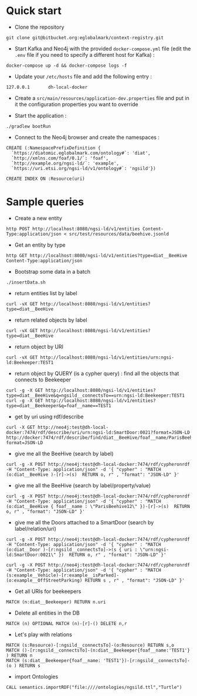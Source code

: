 # Quick start

* Clone the repository

```
git clone git@bitbucket.org:eglobalmark/context-registry.git
```

* Start Kafka and Neo4j with the provided `docker-compose.yml` file (edit the `.env` file if you need to specify a different host for Kafka) :

```
docker-compose up -d && docker-compose logs -f
```

* Update your `/etc/hosts` file and add the following entry :

```
127.0.0.1       dh-local-docker
```

* Create a `src/main/resources/application-dev.properties` file and put in it the configuration properties you want to override

* Start the application :

```
./gradlew bootRun
```

* Connect to the Neo4j browser and create the namespaces :

```
CREATE (:NamespacePrefixDefinition {
  `https://diatomic.eglobalmark.com/ontology#`: 'diat',
  `http://xmlns.com/foaf/0.1/`: 'foaf',
  `http://example.org/ngsi-ld/`: 'example',
  `https://uri.etsi.org/ngsi-ld/v1/ontology#`: 'ngsild'})

CREATE INDEX ON :Resource(uri)
```

# Sample queries

* Create a new entity

```
http POST http://localhost:8080/ngsi-ld/v1/entities Content-Type:application/json < src/test/resources/data/beehive.jsonld
```

* Get an entity by type

```
http GET http://localhost:8080/ngsi-ld/v1/entities?type=diat__BeeHive Content-Type:application/json
```

* Bootstrap some data in a batch

```
./insertData.sh
```

* return entities list by label

```
curl -vX GET http://localhost:8080/ngsi-ld/v1/entities?type=diat__BeeHive
```

* return related objects by label
```
curl -vX GET http://localhost:8080/ngsi-ld/v1/entities?type=diat__BeeHive
```

* return object by URI
```
curl -vX GET http://localhost:8080/ngsi-ld/v1/entities/urn:ngsi-ld:Beekeeper:TEST1
```

* return object by QUERY (is a cypher query) : find all the objects that connects to Beekeeper
```
curl -g -X GET http://localhost:8080/ngsi-ld/v1/entities?type=diat__BeeHive&q=ngsild__connectsTo==urn:ngsi-ld:Beekeeper:TEST1
curl -g -X GET http://localhost:8080/ngsi-ld/v1/entities?type=diat__Beekeeper&q=foaf__name==TEST1
```

* get by uri using rdf/describe

```
curl -X GET http://neo4j:test@dh-local-docker:7474/rdf/describe/uri/urn:ngsi-ld:SmartDoor:0021?format=JSON-LD
http://docker:7474/rdf/describe/find/diat__BeeHive/foaf__name/ParisBeehive12?format=JSON-LD
```

* give me all the BeeHive (search by label)

```
curl -g -X POST http://neo4j:test@dh-local-docker:7474/rdf/cypheronrdf -H "Content-Type: application/json" -d '{ "cypher" : "MATCH (o:diat__BeeHive )-[r]->(s)  RETURN o, r" , "format": "JSON-LD" }'
```

* give me all the BeeHive (search by label/property/value)

```
curl -g -X POST http://neo4j:test@dh-local-docker:7474/rdf/cypheronrdf -H "Content-Type: application/json" -d '{ "cypher" : "MATCH (o:diat__BeeHive { foaf__name : \"ParisBeehive12\" })-[r]->(s)  RETURN o, r" , "format": "JSON-LD" }'
```

* give me all the Doors attached to a SmartDoor (search by label/relation/uri)

```
curl -g -X POST http://neo4j:test@dh-local-docker:7474/rdf/cypheronrdf -H "Content-Type: application/json" -d '{ "cypher" : "MATCH (o:diat__Door )-[r:ngsild__connectsTo]->(s { uri : \"urn:ngsi-ld:SmartDoor:0021\" })  RETURN o, r" , "format": "JSON-LD" }'
```
```
curl -g -X POST http://neo4j:test@dh-local-docker:7474/rdf/cypheronrdf -H "Content-Type: application/json" -d '{ "cypher" : "MATCH (s:example__Vehicle)-[r:example__isParked]-(o:example__OffStreetParking) RETURN s , r" , "format": "JSON-LD" }'
```

* Get all URIs for beekeepers

```
MATCH (n:diat__Beekeeper) RETURN n.uri
```

* Delete all entities in the DB

```
MATCH (n) OPTIONAL MATCH (n)-[r]-() DELETE n,r
```

* Let's play with relations

```
MATCH (s:Resource)-[:ngsild__connectsTo]-(o:Resource) RETURN s,o
MATCH ()-[r:ngsild__connectsTo]-(n:diat__Beekeeper{foaf__name:'TEST1'} ) RETURN n
MATCH (s:diat__Beekeeper{foaf__name: 'TEST1'})-[r:ngsild__connectsTo]-(o ) RETURN s
```

* import Ontologies
```
CALL semantics.importRDF("file:////ontologies/ngsild.ttl","Turtle")
```
